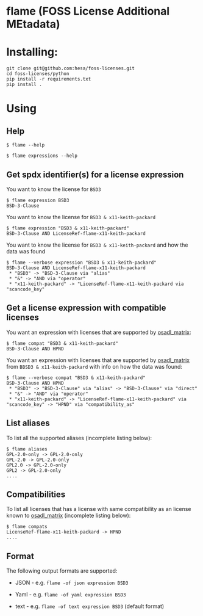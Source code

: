 <!--
SPDX-FileCopyrightText: 2023 Henrik Sandklef <hesa@sandklef.com>

SPDX-License-Identifier: GPL-3.0-or-later
-->

# flame (FOSS License Additional MEtadata)

# Installing: 

```
git clone git@github.com:hesa/foss-licenses.git
cd foss-licenses/python
pip install -r requirements.txt
pip install .
```

# Using

## Help 

```
$ flame --help
```

```
$ flame expressions --help
```

## Get spdx identifier(s) for a license expression

You want to know the license for `BSD3`
```
$ flame expression BSD3
BSD-3-Clause
```

You want to know the license for `BSD3 & x11-keith-packard`
```
$ flame expression "BSD3 & x11-keith-packard"
BSD-3-Clause AND LicenseRef-flame-x11-keith-packard
```

You want to know the license for `BSD3 & x11-keith-packard` and how the data was found
```
$ flame --verbose expression "BSD3 & x11-keith-packard"
BSD-3-Clause AND LicenseRef-flame-x11-keith-packard
 * "BSD3" -> "BSD-3-Clause via "alias"
 * "&" -> "AND via "operator"
 * "x11-keith-packard" -> "LicenseRef-flame-x11-keith-packard via "scancode_key"
```


## Get a license expression with compatible licenses

You want an expression with licenses that are supported by [osadl_matrix](https://github.com/priv-kweihmann/osadl-matrix):
```
$ flame compat "BSD3 & x11-keith-packard"
BSD-3-Clause AND HPND
```

You want an expression with licenses that are supported by [osadl_matrix](https://github.com/priv-kweihmann/osadl-matrix) from `BBSD3 & x11-keith-packard` with info on how the data was found:
```
$ flame --verbose compat "BSD3 & x11-keith-packard"
BSD-3-Clause AND HPND
 * "BSD3" -> "BSD-3-Clause" via "alias" -> "BSD-3-Clause" via "direct"
 * "&" -> "AND" via "operator"
 * "x11-keith-packard" -> "LicenseRef-flame-x11-keith-packard" via "scancode_key" -> "HPND" via "compatibility_as"
```

## List aliases

To list all the supported aliases (incomplete listing below):
``` 
$ flame aliases
GPL-2.0-only -> GPL-2.0-only
GPL-2.0 -> GPL-2.0-only
GPL2.0 -> GPL-2.0-only
GPL2 -> GPL-2.0-only
....
``` 

## Compatibilities

To list all licenses that has a license with same compatibility as an license known to [osadl_matrix](https://github.com/priv-kweihmann/osadl-matrix) (incomplete listing below):
``` 
$ flame compats
LicenseRef-flame-x11-keith-packard -> HPND
....
``` 

## Format

The following output formats are supported:

* JSON - e.g. `flame -of json expression BSD3`

* Yaml - e.g. `flame -of yaml expression BSD3`

* text - e.g. `flame -of text expression BSD3` (default format)
